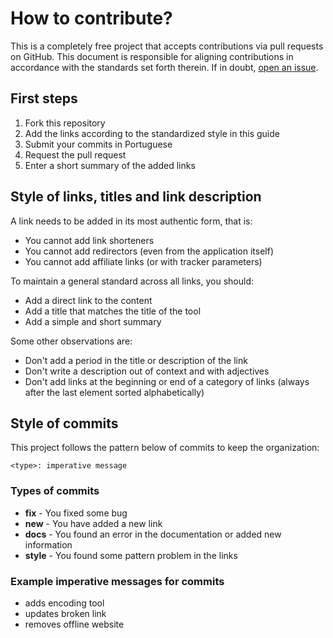 # How to contribute?
This is a completely free project that accepts contributions via pull requests on GitHub. This document is responsible for aligning contributions in accordance with the standards set forth therein. If in doubt, [open an issue](https://https://github.com/YrllanBrandao/Backend-tools/issues/new).

## First steps
1. Fork this repository
2. Add the links according to the standardized style in this guide
3. Submit your commits in Portuguese 
4. Request the pull request
5. Enter a short summary of the added links

## Style of links, titles and link description
A link needs to be added in its most authentic form, that is:
- You cannot add link shorteners
- You cannot add redirectors (even from the application itself)
- You cannot add affiliate links (or with tracker parameters)

To maintain a general standard across all links, you should:
- Add a direct link to the content
- Add a title that matches the title of the tool
- Add a simple and short summary

Some other observations are:
- Don't add a period in the title or description of the link
- Don't write a description out of context and with adjectives
- Don't add links at the beginning or end of a category of links (always after the last element sorted alphabetically)

## Style of commits
This project follows the pattern below of commits to keep the organization:

`<type>: imperative message`
### Types of commits
- **fix** - You fixed some bug
- **new** - You have added a new link
- **docs** - You found an error in the documentation or added new information
- **style** - You found some pattern problem in the links

### Example imperative messages for commits
- adds encoding tool
- updates broken link
- removes offline website
